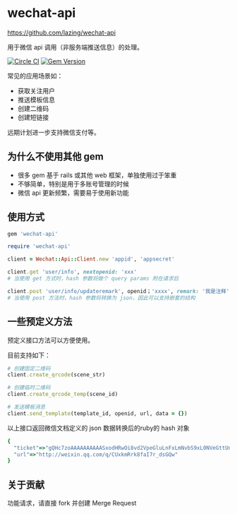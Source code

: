 # wechat-api

https://github.com/lazing/wechat-api

用于微信 api 调用（非服务端推送信息）的处理。

[![Circle CI](https://circleci.com/gh/lazing/wechat-api.svg?style=svg)](https://circleci.com/gh/lazing/wechat-api)
[![Gem Version](https://badge.fury.io/rb/wechat-api.svg)](http://badge.fury.io/rb/ucpaas)

常见的应用场景如：
* 获取关注用户
* 推送模板信息
* 创建二维码
* 创建短链接

远期计划进一步支持微信支付等。

## 为什么不使用其他 gem

* 很多 gem 基于 rails 或其他 web 框架，单独使用过于笨重
* 不够简单，特别是用于多账号管理的时候
* 微信 api 更新频繁，需要易于使用新功能

## 使用方式

````ruby
gem 'wechat-api'
````

````ruby
require 'wechat-api'

client = Wechat::Api::Client.new 'appid', 'appsecret'

client.get 'user/info', nextopenid: 'xxx'
# 当使用 get 方式时，hash 参数将做个 query params 附在请求后

client.post 'user/info/updateremark', openid；'xxxx', remark: '我是注释'
# 当使用 post 方法时，hash 参数将转换为 json，因此可以支持嵌套的结构
````

## 一些预定义方法

预定义接口方法可以方便使用。

目前支持如下：

````ruby
# 创建固定二维码
client.create_qrcode(scene_str)

# 创建临时二维码
client.create_qrcode_temp(scene_id)

# 发送模板消息
client.send_template(template_id, openid, url, data = {})
````

以上接口返回微信文档定义的 json 数据转换后的ruby的 hash 对象

````ruby
{
  "ticket"=>"gQHc7zoAAAAAAAAAASxodHRwOi8vd2VpeGluLnFxLmNvbS9xL0NVeGttUnJrOGZhSTdyX2RzR1F3AAIEZKcDVgMEAAAAAA==",
  "url"=>"http://weixin.qq.com/q/CUxkmRrk8faI7r_dsGQw"
}
````

## 关于贡献
功能请求，请直接 fork 并创建 Merge Request
